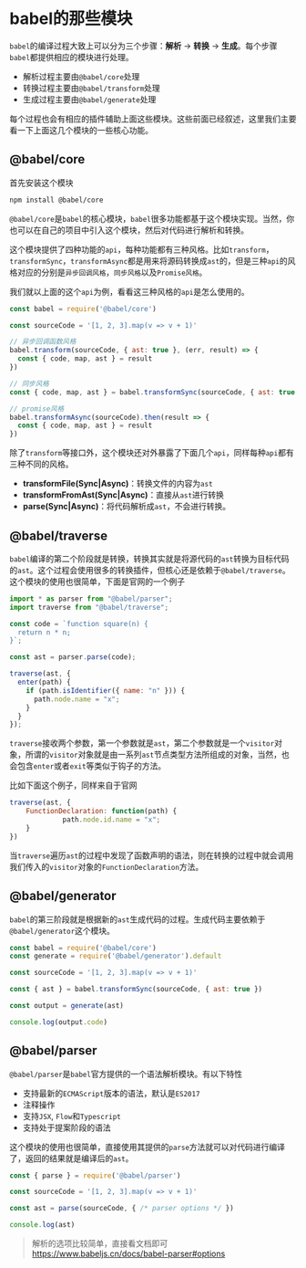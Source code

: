# babel的那些模块

`babel`的编译过程大致上可以分为三个步骤：**解析** -> **转换** -> **生成**。每个步骤`babel`都提供相应的模块进行处理。

- 解析过程主要由`@babel/core`处理
- 转换过程主要由`@babel/transform`处理
- 生成过程主要由`@babel/generate`处理

每个过程也会有相应的插件辅助上面这些模块。这些前面已经叙述，这里我们主要看一下上面这几个模块的一些核心功能。

## @babel/core

首先安装这个模块

```bash
npm install @babel/core
```

`@babel/core`是`babel`的核心模块，`babel`很多功能都基于这个模块实现。当然，你也可以在自己的项目中引入这个模块，然后对代码进行解析和转换。

这个模块提供了四种功能的`api`，每种功能都有三种风格。比如`transform`，`transformSync`，`transformAsync`都是用来将源码转换成`ast`的，但是三种`api`的风格对应的分别是`异步回调风格`，`同步风格`以及`Promise风格`。

我们就以上面的这个`api`为例，看看这三种风格的`api`是怎么使用的。

```js
const babel = require('@babel/core')

const sourceCode = '[1, 2, 3].map(v => v + 1)'

// 异步回调函数风格
babel.transform(sourceCode, { ast: true }, (err, result) => {
  const { code, map, ast } = result
})

// 同步风格
const { code, map, ast } = babel.transformSync(sourceCode, { ast: true })

// promise风格
babel.transformAsync(sourceCode).then(result => {
  const { code, map, ast } = result
})
```

除了`transform`等接口外，这个模块还对外暴露了下面几个`api`，同样每种`api`都有三种不同的风格。

- **transformFile(Sync|Async)**：转换文件的内容为`ast`
- **transformFromAst(Sync|Async)**：直接从`ast`进行转换
- **parse(Sync|Async)**：将代码解析成`ast`，不会进行转换。

## @babel/traverse

`babel`编译的第二个阶段就是转换，转换其实就是将源代码的`ast`转换为目标代码的`ast`。这个过程会使用很多的转换插件，但核心还是依赖于`@babel/traverse`。这个模块的使用也很简单，下面是官网的一个例子

```js
import * as parser from "@babel/parser";
import traverse from "@babel/traverse";

const code = `function square(n) {
  return n * n;
}`;

const ast = parser.parse(code);

traverse(ast, {
  enter(path) {
    if (path.isIdentifier({ name: "n" })) {
      path.node.name = "x";
    }
  }
});
```

`traverse`接收两个参数，第一个参数就是`ast`，第二个参数就是一个`visitor`对象，所谓的`visitor`对象就是由一系列`ast`节点类型方法所组成的对象，当然，也会包含`enter`或者`exit`等类似于钩子的方法。

比如下面这个例子，同样来自于官网

```js
traverse(ast, {
    FunctionDeclaration: function(path) {
             path.node.id.name = "x";
    }
})
```

当`traverse`遍历`ast`的过程中发现了函数声明的语法，则在转换的过程中就会调用我们传入的`visitor`对象的`FunctionDeclaration`方法。

## @babel/generator

`babel`的第三阶段就是根据新的`ast`生成代码的过程。生成代码主要依赖于`@babel/generator`这个模块。

```js
const babel = require('@babel/core')
const generate = require('@babel/generator').default

const sourceCode = '[1, 2, 3].map(v => v + 1)'

const { ast } = babel.transformSync(sourceCode, { ast: true })

const output = generate(ast)

console.log(output.code)
```

## @babel/parser

`@babel/parser`是`babel`官方提供的一个语法解析模块。有以下特性

- 支持最新的`ECMAScript`版本的语法，默认是`ES2017`
- 注释操作
- 支持`JSX`, `Flow`和`Typescript`
- 支持处于提案阶段的语法

这个模块的使用也很简单，直接使用其提供的`parse`方法就可以对代码进行编译了，返回的结果就是编译后的`ast`。

```js
const { parse } = require('@babel/parser')

const sourceCode = '[1, 2, 3].map(v => v + 1)'

const ast = parse(sourceCode, { /* parser options */ })

console.log(ast)
```

> 解析的选项比较简单，直接看文档即可 https://www.babeljs.cn/docs/babel-parser#options

